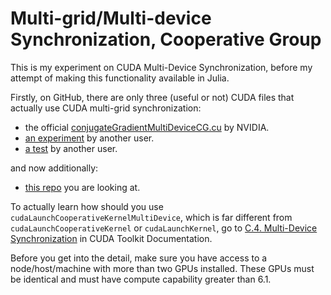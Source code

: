 # Multi-grid/Multi-device Synchronization, Cooperative Group
This is my experiment on CUDA Multi-Device Synchronization, before my attempt of making this functionality available in Julia.

Firstly, on GitHub, there are only three (useful or not) CUDA files that actually use CUDA multi-grid synchronization:
- the official [conjugateGradientMultiDeviceCG.cu](https://github.com/NVIDIA/cuda-samples/blob/master/Samples/conjugateGradientMultiDeviceCG/conjugateGradientMultiDeviceCG.cu) by NVIDIA.
- [an experiment](https://github.com/cwpearson/cuda-experiments/blob/master/system-atomics/main.cu) by another user.
- [a test](https://github.com/fabricatedmath/plastic/blob/master/src/multi_test.cu) by another user.

and now additionally:
- [this repo](https://github.com/qin-yu/cuda-multi-grid-sync) you are looking at.


To actually learn how should you use `cudaLaunchCooperativeKernelMultiDevice`, which is far different from `cudaLaunchCooperativeKernel` or `cudaLaunchKernel`, go to [C.4. Multi-Device Synchronization](https://docs.nvidia.com/cuda/cuda-c-programming-guide/index.html#multi-device-synchronization-cg) in CUDA Toolkit Documentation.

Before you get into the detail, make sure you have access to a node/host/machine with more than two GPUs installed. These GPUs must be identical and must have compute capability greater than 6.1.

